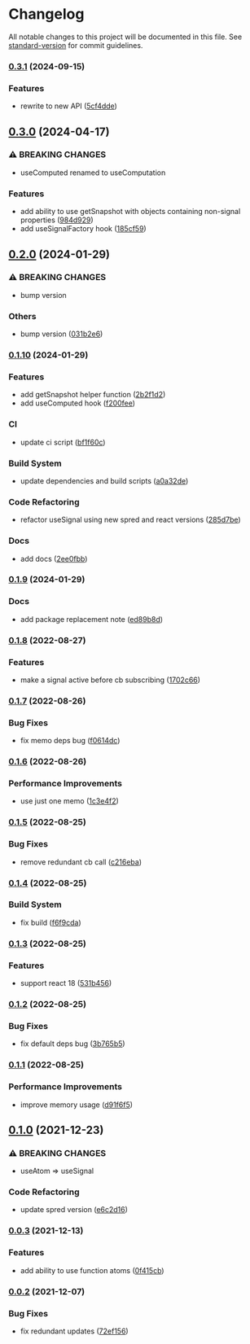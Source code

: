 # Changelog

All notable changes to this project will be documented in this file. See [standard-version](https://github.com/conventional-changelog/standard-version) for commit guidelines.

### [0.3.1](https://github.com/art-bazhin/spred-react/compare/v0.3.0...v0.3.1) (2024-09-15)


### Features

* rewrite to new API ([5cf4dde](https://github.com/art-bazhin/spred-react/commit/5cf4dde4724b05577db9bb7f67d4deba8256839b))

## [0.3.0](https://github.com/art-bazhin/spred-react/compare/v0.2.0...v0.3.0) (2024-04-17)


### ⚠ BREAKING CHANGES

* useComputed renamed to useComputation

### Features

* add ability to use getSnapshot with objects containing non-signal properties ([984d929](https://github.com/art-bazhin/spred-react/commit/984d929832575ceddaa0ec4fe68dbfff70a4cbd1))
* add useSignalFactory hook ([185cf59](https://github.com/art-bazhin/spred-react/commit/185cf59c7c9c149a7689321e1472362308636549))

## [0.2.0](https://github.com/art-bazhin/spred-react/compare/v0.1.10...v0.2.0) (2024-01-29)


### ⚠ BREAKING CHANGES

* bump version

### Others

* bump version ([031b2e6](https://github.com/art-bazhin/spred-react/commit/031b2e680d0471e024187888bed0a938cb34ed72))

### [0.1.10](https://github.com/art-bazhin/spred-react/compare/v0.1.9...v0.1.10) (2024-01-29)


### Features

* add getSnapshot helper function ([2b2f1d2](https://github.com/art-bazhin/spred-react/commit/2b2f1d2a6746f16426b8891f1230483f1e069a65))
* add useComputed hook ([f200fee](https://github.com/art-bazhin/spred-react/commit/f200fee1ac3c42a35641b5f3193a5c82f78096ab))


### CI

* update ci script ([bf1f60c](https://github.com/art-bazhin/spred-react/commit/bf1f60c6ba6e6642111c9b515772f89f5457b375))


### Build System

* update dependencies and build scripts ([a0a32de](https://github.com/art-bazhin/spred-react/commit/a0a32de266891a8487e3b0a9d6733978223c39ef))


### Code Refactoring

* refactor useSignal using new spred and react versions ([285d7be](https://github.com/art-bazhin/spred-react/commit/285d7bea9216a57e71f63cc8b71822fccc6907d7))


### Docs

* add docs ([2ee0fbb](https://github.com/art-bazhin/spred-react/commit/2ee0fbb99e4ee9925b9ca7e49f45dce84b8a6ac5))

### [0.1.9](https://github.com/art-bazhin/spred-react/compare/v0.1.8...v0.1.9) (2024-01-29)


### Docs

* add package replacement note ([ed89b8d](https://github.com/art-bazhin/spred-react/commit/ed89b8d2cf55725ab5e4b9d9b39cd112c0c585cb))

### [0.1.8](https://github.com/art-bazhin/spred-react/compare/v0.1.7...v0.1.8) (2022-08-27)


### Features

* make a signal active before cb subscribing ([1702c66](https://github.com/art-bazhin/spred-react/commit/1702c663e0a225e71e6f08a2819d5d8f6286aec5))

### [0.1.7](https://github.com/art-bazhin/spred-react/compare/v0.1.6...v0.1.7) (2022-08-26)


### Bug Fixes

* fix memo deps bug ([f0614dc](https://github.com/art-bazhin/spred-react/commit/f0614dc0c3ce4c5e8473a234573cde77a37e05c9))

### [0.1.6](https://github.com/art-bazhin/spred-react/compare/v0.1.5...v0.1.6) (2022-08-26)


### Performance Improvements

* use just one memo ([1c3e4f2](https://github.com/art-bazhin/spred-react/commit/1c3e4f204439f519f73ac7caa3b22c7202febb41))

### [0.1.5](https://github.com/art-bazhin/spred-react/compare/v0.1.4...v0.1.5) (2022-08-25)


### Bug Fixes

* remove redundant cb call ([c216eba](https://github.com/art-bazhin/spred-react/commit/c216eba9ba9b6a2a99adefb854496e35373188a5))

### [0.1.4](https://github.com/art-bazhin/spred-react/compare/v0.1.3...v0.1.4) (2022-08-25)


### Build System

* fix build ([f6f9cda](https://github.com/art-bazhin/spred-react/commit/f6f9cda4fcc8c9a5b07f5c8cedc93ec173fc4f75))

### [0.1.3](https://github.com/art-bazhin/spred-react/compare/v0.1.2...v0.1.3) (2022-08-25)


### Features

* support react 18 ([531b456](https://github.com/art-bazhin/spred-react/commit/531b456d11a4eb923555f1f9d0098a06caed5797))

### [0.1.2](https://github.com/art-bazhin/spred-react/compare/v0.1.1...v0.1.2) (2022-08-25)


### Bug Fixes

* fix default deps bug ([3b765b5](https://github.com/art-bazhin/spred-react/commit/3b765b54d42c3360228556146f898f01d96ed147))

### [0.1.1](https://github.com/art-bazhin/spred-react/compare/v0.1.0...v0.1.1) (2022-08-25)


### Performance Improvements

* improve memory usage ([d91f6f5](https://github.com/art-bazhin/spred-react/commit/d91f6f58e1fd5b058c4f0f562eb2947c0d07152b))

## [0.1.0](https://github.com/art-bazhin/spred-react/compare/v0.0.3...v0.1.0) (2021-12-23)


### ⚠ BREAKING CHANGES

* useAtom => useSignal

### Code Refactoring

* update spred version ([e6c2d16](https://github.com/art-bazhin/spred-react/commit/e6c2d16b699fa7c09e2d144f043de4a353ef6231))

### [0.0.3](https://github.com/art-bazhin/spred-react/compare/v0.0.2...v0.0.3) (2021-12-13)


### Features

* add ability to use function atoms ([0f415cb](https://github.com/art-bazhin/spred-react/commit/0f415cb2b5adbd0644958eb58eae1984a063100b))

### [0.0.2](https://github.com/art-bazhin/spred-react/compare/v0.0.1...v0.0.2) (2021-12-07)


### Bug Fixes

* fix redundant updates ([72ef156](https://github.com/art-bazhin/spred-react/commit/72ef156ec038586a75997b6e14e7595ac5f9eecd))
